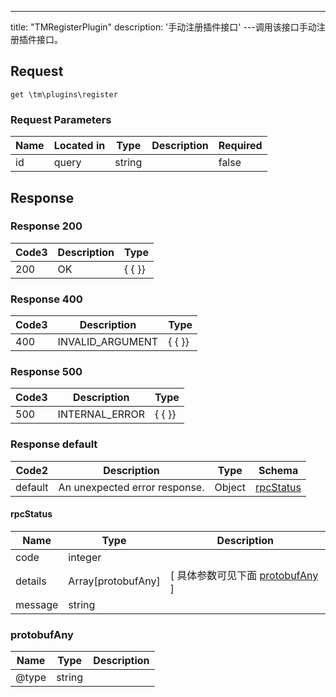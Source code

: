 ---
title: "TMRegisterPlugin"
description: '手动注册插件接口'
---调用该接口手动注册插件接口。



## Request


```
get \tm\plugins\register
```

###  Request Parameters

| Name | Located in | Type | Description |  Required |
| ---- | ---------- | ----------- | ----------- |  ---- |
| id | query | string |  |  false |

## Response

### Response  200
| Code3 | Description | Type | 
| ---- | ----------- | ------ | 
| 200 | OK | {   { }} |

### Response  400
| Code3 | Description | Type | 
| ---- | ----------- | ------ | 
| 400 | INVALID_ARGUMENT | {   { }} |

### Response  500
| Code3 | Description | Type | 
| ---- | ----------- | ------ | 
| 500 | INTERNAL_ERROR | {   { }} |

### Response  default 
| Code2 | Description | Type | Schema |
| ---- | ----------- | ------ | ------ |
| default | An unexpected error response. | Object | [rpcStatus](#rpcStatus) |

#### rpcStatus

| Name | Type | Description | 
| ---- | ---- | ----------- |     
| code | integer |  |          
| details | Array[protobufAny] |  [ 具体参数可见下面 [protobufAny](#protobufAny) ] |       
| message | string |  |   

### protobufAny
| Name | Type | Description | 
| ---- | ---- | ----------- |     
| @type | string |  |   



